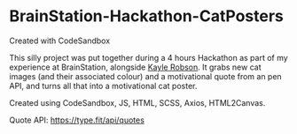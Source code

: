# BrainStation-Hackathon-CatPosters
Created with CodeSandbox

This silly project was put together during a 4 hours Hackathon as part of my experience at BrainStation, alongside [Kayle Robson](https://github.com/revyrob).  It grabs new cat images (and their associated colour) and a motivational quote from an pen API, and turns all that into a motivational cat poster. 

Created using CodeSandbox, JS, HTML, SCSS, Axios, HTML2Canvas. 


Quote API: <https://type.fit/api/quotes>